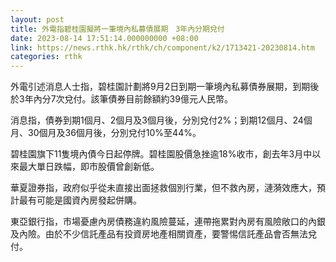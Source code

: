 ```yaml
---
layout: post
title: 外電指碧桂園擬將一筆境內私募債展期　3年內分期兌付
date: 2023-08-14 17:51:14.000000000 +08:00
link: https://news.rthk.hk/rthk/ch/component/k2/1713421-20230814.htm
categories: rthk
---
```


外電引述消息人士指，碧桂園計劃將9月2日到期一筆境內私募債券展期，到期後於3年內分7次兌付。該筆債券目前餘額約39億元人民幣。

消息指，債券到期1個月、2個月及3個月後，分別兌付2%；到期12個月、24個月、30個月及36個月後，分別兌付10%至44%。

碧桂園旗下11隻境內債今日起停牌。碧桂園股價急挫逾18%收市，創去年3月中以來最大單日跌幅，即市股價曾創新低。

華夏證券指，政府似乎從未直接出面拯救個別行業，但不救內房，漣漪效應大，預計最有可能是國資內房發起併購。

東亞銀行指，市場憂慮內房債務違約風險蔓延，連帶拖累對內房有風險敞口的內銀及內險。由於不少信託產品有投資房地產相關資產，要警惕信託產品會否無法兌付。
